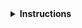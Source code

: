 <details>
<summary><strong>Instructions</strong></summary>

Thanks for contributing! :heart:

If this contribution is for instructor training, please email the link to this contribution to instructor.training@carpentries.org so we can record your progress. You've completed your contribution step for instructor checkout by submitting this contribution!

Keep in mind that **lesson maintainers are volunteers** and it may take them some time to respond to your contribution. Although not all contributions can be incorporated into the lesson materials, we appreciate your time and effort to improve the curriculum. If you have any questions about the lesson maintenance process or would like to volunteer your time as a contribution reviewer, please contact The Carpentries Team at team@carpentries.org.

You may delete these instructions from your comment.

\- The Carpentries
</details>
